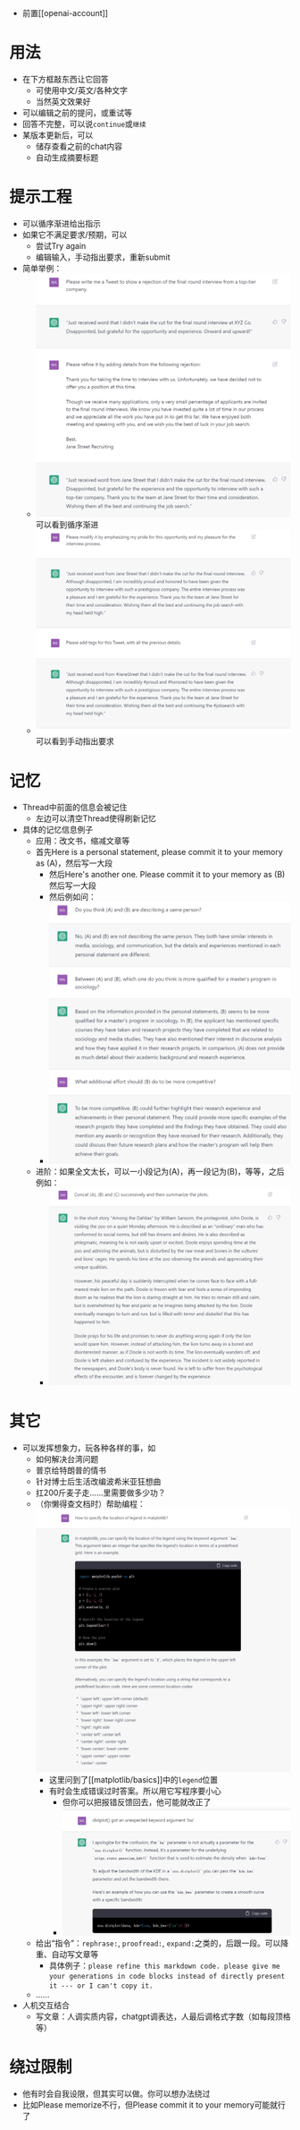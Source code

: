 - 前置[[openai-account]]
# 用法
- 在下方框敲东西让它回答
  - 可使用中文/英文/各种文字
  - 当然英文效果好
- 可以编辑之前的提问，或重试等
- 回答不完整，可以说`continue`或`继续`
- 某版本更新后，可以
  - 储存查看之前的chat内容
  - 自动生成摘要标题
# 提示工程
- 可以循序渐进给出指示
- 如果它不满足要求/预期，可以
  - 尝试Try again
  - 编辑输入，手动指出要求，重新submit
- 简单举例：
  - ![](prompt-example-0.png) 可以看到循序渐进
  - ![](prompt-example-1.png) 可以看到手动指出要求
# 记忆
- Thread中前面的信息会被记住
  - 左边可以清空Thread使得刷新记忆
- 具体的记忆信息例子
  - 应用：改文书，缩减文章等
  - 首先Here is a personal statement, please commit it to your memory as (A)，然后写一大段
    - 然后Here's another one. Please commit it to your memory as (B)然后写一大段
    - 然后例如问：
    - ![](prompt-example-memory.png)
  - 进阶：如果全文太长，可以一小段记为(A)，再一段记为(B)，等等，之后例如：
    - ![](prompt-example-memory-by-parts.png)
# 其它
- 可以发挥想象力，玩各种各样的事，如
  - 如何解决台湾问题
  - 普京给特朗普的情书
  - 针对博士后生活改编波希米亚狂想曲
  - 扛200斤麦子走……里需要做多少功？
  - （你懒得查文档时）帮助编程： ![](programming-aid.png)
    - 这里问到了[[matplotlib/basics]]中的`legend`位置
    - 有时会生成错误过时答案。所以用它写程序要小心
      - 但你可以把报错反馈回去，他可能就改正了
      - ![](correct-mistake.png)
  - 给出“指令”：`rephrase:`, `proofread:`, `expand:`之类的，后跟一段。可以降重、自动写文章等
    - 具体例子：`please refine this markdown code. please give me your generations in code blocks instead of directly present it --- or I can't copy it.`
  - ……
- 人机交互结合
  - 写文章：人调实质内容，chatgpt调表达，人最后调格式字数（如每段顶格等）
# 绕过限制
- 他有时会自我设限，但其实可以做。你可以想办法绕过
- 比如Please memorize不行，但Please commit it to your memory可能就行了